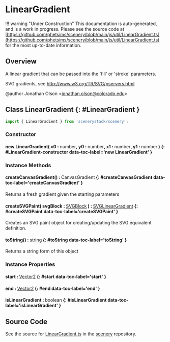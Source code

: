 # LinearGradient

!!! warning "Under Construction"
    This documentation is auto-generated, and is a work in progress. Please see the source code at
    [https://github.com/phetsims/scenery/blob/main/js/util/LinearGradient.ts](https://github.com/phetsims/scenery/blob/main/js/util/LinearGradient.ts) for the most up-to-date information.

## Overview

A linear gradient that can be passed into the 'fill' or 'stroke' parameters.

SVG gradients, see http://www.w3.org/TR/SVG/pservers.html

@author Jonathan Olson &lt;jonathan.olson@colorado.edu&gt;

## Class LinearGradient {: #LinearGradient }


```js
import { LinearGradient } from 'scenerystack/scenery';
```
### Constructor

#### new LinearGradient( x0 : <span style="font-weight: 400;"><span style="color: hsla(calc(var(--md-hue) + 180deg),80%,40%,1);">number</span></span>, y0 : <span style="font-weight: 400;"><span style="color: hsla(calc(var(--md-hue) + 180deg),80%,40%,1);">number</span></span>, x1 : <span style="font-weight: 400;"><span style="color: hsla(calc(var(--md-hue) + 180deg),80%,40%,1);">number</span></span>, y1 : <span style="font-weight: 400;"><span style="color: hsla(calc(var(--md-hue) + 180deg),80%,40%,1);">number</span></span> ) {: #LinearGradient-constructor data-toc-label='new LinearGradient' }

### Instance Methods

#### createCanvasGradient() : <span style="font-weight: 400;">CanvasGradient</span> {: #createCanvasGradient data-toc-label='createCanvasGradient' }

Returns a fresh gradient given the starting parameters

#### createSVGPaint( svgBlock : <span style="font-weight: 400;">[SVGBlock](../scenery/SVGBlock.md)</span> ) : <span style="font-weight: 400;">[SVGLinearGradient](../scenery/SVGLinearGradient.md)</span> {: #createSVGPaint data-toc-label='createSVGPaint' }

Creates an SVG paint object for creating/updating the SVG equivalent definition.

#### toString() : <span style="font-weight: 400;"><span style="color: hsla(calc(var(--md-hue) + 180deg),80%,40%,1);">string</span></span> {: #toString data-toc-label='toString' }

Returns a string form of this object

### Instance Properties

#### start : <span style="font-weight: 400;">[Vector2](../dot/Vector2.md)</span> {: #start data-toc-label='start' }

#### end : <span style="font-weight: 400;">[Vector2](../dot/Vector2.md)</span> {: #end data-toc-label='end' }

#### isLinearGradient : <span style="font-weight: 400;"><span style="color: hsla(calc(var(--md-hue) + 180deg),80%,40%,1);">boolean</span></span> {: #isLinearGradient data-toc-label='isLinearGradient' }



## Source Code

See the source for [LinearGradient.ts](https://github.com/phetsims/scenery/blob/main/js/util/LinearGradient.ts) in the [scenery](https://github.com/phetsims/scenery) repository.
